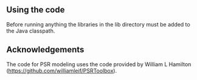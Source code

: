 ## Using the code

Before running anything the libraries in the lib directory must be added to the Java classpath.


## Acknowledgements

The code for PSR modeling uses the code provided by William L Hamilton (https://github.com/williamleif/PSRToolbox).